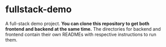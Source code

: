 # fullstack-demo

A full-stack demo project. **You can clone this repository to get both frontend and backend at the same time.** The directories for backend and frontend contain their own READMEs with respective instructions to run them.
